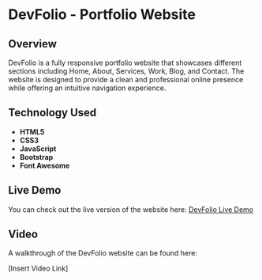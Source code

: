 # DevFolio - Portfolio Website

## Overview

DevFolio is a fully responsive portfolio website that showcases different sections including Home, About, Services, Work, Blog, and Contact. The website is designed to provide a clean and professional online presence while offering an intuitive navigation experience.

## Technology Used

- **HTML5**
- **CSS3**
- **JavaScript**
- **Bootstrap**
- **Font Awesome**

## Live Demo

You can check out the live version of the website here: [DevFolio Live Demo](https://dev-folio-inky.vercel.app/)

## Video

A walkthrough of the DevFolio website can be found here:

[Insert Video Link]
